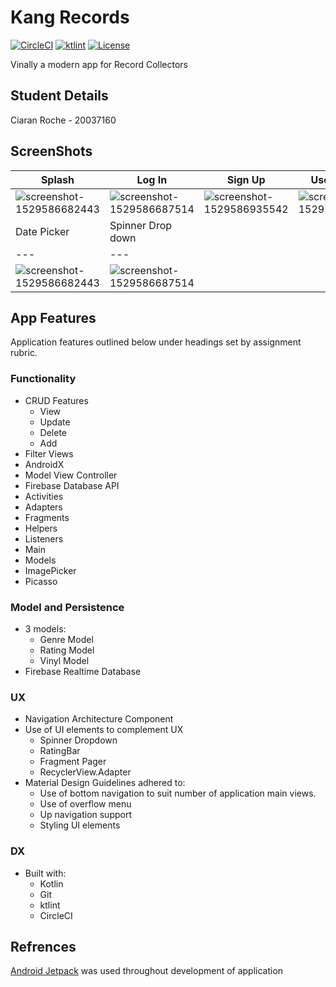 # Kang Records
[![CircleCI](https://circleci.com/gh/ciaranRoche/kang.svg?style=svg)](https://circleci.com/gh/ciaranRoche/kang)
[![ktlint](https://img.shields.io/badge/code%20style-%E2%9D%A4-FF4081.svg)](https://ktlint.github.io/)
[![License](https://img.shields.io/badge/-Apache%202.0-blue.svg)](https://opensource.org/s/Apache-2.0)

Vinally a modern app for Record Collectors

## Student Details
Ciaran Roche - 20037160

## ScreenShots
| Splash | Log In | Sign Up | User Details |
|---|---|---|---|
|![screenshot-1529586682443](https://i.gyazo.com/ba25cf45fb56997bbddceab23b133fe9.png)|![screenshot-1529586687514](https://i.gyazo.com/8d3fde72231d4cbe6e0cc00f69e1954a.png)|![screenshot-1529586935542](https://i.gyazo.com/0dc5c0dffd3626cf138c4d8fe969b7b4.png)|![screenshot-1529586940913](https://i.gyazo.com/935930fca84857d85c60df610049e9ab.png)|
| Date Picker | Spinner Drop down |
|---|---|
|![screenshot-1529586682443](https://i.gyazo.com/912c68841078585d1d1de444312a10b8.png)|![screenshot-1529586687514](https://i.gyazo.com/4d3bbf4033789b0f51aa519bf44f6eb4.png)|
## App Features
Application features outlined below under headings set by assignment rubric.
### Functionality
- CRUD Features
  - View
  - Update
  - Delete
  - Add 
- Filter Views
- AndroidX
- Model View Controller
- Firebase Database API
- Activities
- Adapters
- Fragments
- Helpers
- Listeners
- Main
- Models
- ImagePicker
- Picasso

### Model and Persistence
- 3 models:
  - Genre Model
  - Rating Model
  - Vinyl Model
- Firebase Realtime Database

### UX
- Navigation Architecture Component
- Use of UI elements to complement UX
  - Spinner Dropdown
  - RatingBar
  - Fragment Pager
  - RecyclerView.Adapter
- Material Design Guidelines adhered to:
  - Use of bottom navigation to suit number of application main views.
  - Use of overflow menu
  - Up navigation support
  - Styling UI elements

### DX
- Built with:
  - Kotlin
  - Git 
  - ktlint 
  - CircleCI 

## Refrences
[Android Jetpack](https://developer.android.com/jetpack/) was used throughout development of application
